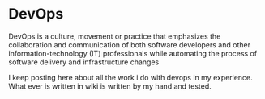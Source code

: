 # DevOps
DevOps is a culture, movement or practice that emphasizes the collaboration and communication of both software developers and other information-technology (IT) professionals while automating the process of software delivery and infrastructure changes


I keep posting here about all the work i do with devops in my experience. What ever is written in wiki is written by my hand and tested.
